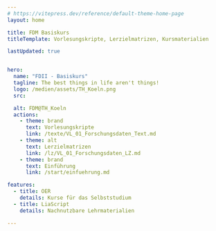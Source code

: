 ```yaml
---
# https://vitepress.dev/reference/default-theme-home-page
layout: home

title: FDM Basiskurs
titleTemplate: Vorlesungskripte, Lerzielmatrizen, Kursmaterialien

lastUpdated: true


hero:
  name: "FDII - Basiskurs"
  tagline: The best things in life aren't things!
  logo: /medien/assets/TH_Koeln.png
  src: 

  alt: FDM@TH_Koeln
  actions:
    - theme: brand
      text: Vorlesungskripte
      link: /texte/VL_01_Forschungsdaten_Text.md
    - theme: alt
      text: Lerzielmatrizen
      link: /lz/VL_01_Forschungsdaten_LZ.md
    - theme: brand
      text: Einführung
      link: /start/einfuehrung.md

features:
  - title: OER
    details: Kurse für das Selbststudium
  - title: LiaScript
    details: Nachnutzbare Lehrmaterialien

---
```


